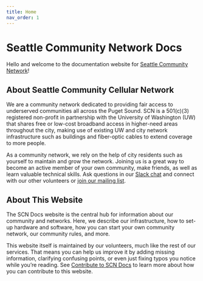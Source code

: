 ```yaml
---
title: Home
nav_order: 1
---
```


# Seattle Community Network Docs
Hello and welcome to the documentation website for [Seattle Community Network](https://seattlecommunitynetwork.org/)! 
## About Seattle Community Cellular Network
We are a community network dedicated to providing fair access to underserved communities all across the Puget Sound. SCN is a 501(c)(3) registered non-profit in partnership with the University of Washington (UW) that shares free or low-cost broadband access in higher-need areas throughout the city, making use of existing UW and city network infrastructure such as buildings and fiber-optic cables to extend coverage to more people.

As a community network, we rely on the help of city residents such as yourself to maintain and grow the network. Joining us is a great way to become an active member of your own community, make friends, as well as learn valuable technical skills. Ask questions in our [Slack chat](https://join.slack.com/t/seattlecommunitynet/shared_invite/zt-kdm2ow00-QXhuqWHpFLTAiLmJN4IIgQ) and connect with our other volunteers or [join our mailing list](https://groups.google.com/a/seattlecommunitynetwork.org/g/local-connectivity-lab/).
## About This Website
The SCN Docs website is the central hub for information about our community and networks. Here, we describe our infrastructure, how to set-up hardware and software, how you can start your own community network, our community rules, and more.

This website itself is maintained by our volunteers, much like the rest of our services. That means you can help us improve it by adding missing information, clarifying confusing points, or even just fixing typos you notice while you’re reading. See [Contribute to SCN Docs](https://dominickta.github.io/scn-documentation/contribute.html) to learn more about how you can contribute to this website.
